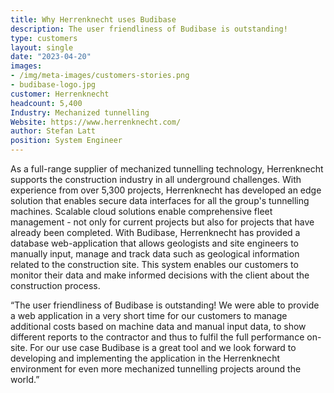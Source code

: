 ```yaml
---
title: Why Herrenknecht uses Budibase
description: The user friendliness of Budibase is outstanding! 
type: customers
layout: single
date: "2023-04-20"
images:
- /img/meta-images/customers-stories.png
- budibase-logo.jpg
customer: Herrenknecht
headcount: 5,400
Industry: Mechanized tunnelling
Website: https://www.herrenknecht.com/
author: Stefan Latt
position: System Engineer
---
```


As a full-range supplier of mechanized tunnelling technology, Herrenknecht supports the construction industry in all underground challenges. With experience from over 5,300 projects, Herrenknecht has developed an edge solution that enables secure data interfaces for all the group's tunnelling machines. Scalable cloud solutions enable comprehensive fleet management - not only for current projects but also for projects that have already been completed. With Budibase, Herrenknecht has provided a database web-application that allows geologists and site engineers to manually input, manage and track data such as geological information related to the construction site. This system enables our customers to monitor their data and make informed decisions with the client about the construction process. 

“The user friendliness of Budibase is outstanding! We were able to provide a web application in a very short time for our customers to manage additional costs based on machine data and manual input data, to show different reports to the contractor and thus to fulfil the full performance on-site. For our use case Budibase is a great tool and we look forward to developing and implementing the application in the Herrenknecht environment for even more mechanized tunnelling projects around the world.”